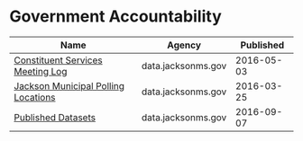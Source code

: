 # Government Accountability

Name | Agency | Published
---- | ---- | ---------
[Constituent Services Meeting Log](../datasets/n8hk-k676.md) | data.jacksonms.gov | 2016-05-03
[Jackson Municipal Polling Locations](../datasets/x82b-q8rg.md) | data.jacksonms.gov | 2016-03-25
[Published Datasets](../datasets/4atw-h7q2.md) | data.jacksonms.gov | 2016-09-07

